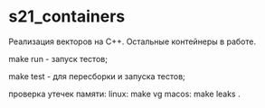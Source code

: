 # s21_containers

Реализация векторов на C++. Остальные контейнеры в работе.

make run - запуск тестов;

make test - для пересборки и запуска тестов;

проверка утечек памяти:
linux: make vg
macos: make leaks
.
